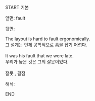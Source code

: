 START
기본

앞면:
fault


뒷면:
<div>The layout is hard to fault ergonomically. </div><div><div>그 설계는 인체 공학적으로 흠을 잡기 어렵다.</div></div><div><br></div><div><div>It was his fault that we were late. </div><div><div>우리가 늦은 것은 그의 잘못이었다.</div></div></div><div><br></div><div>잘못 , 결점</div>


해석:
<!--ID: 1746614453911-->
END